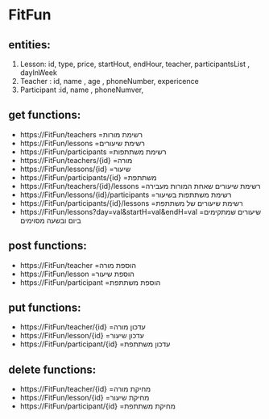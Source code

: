 # FitFun 
## entities: 
1. Lesson: id, type, price, startHout, endHour, teacher, participantsList , dayInWeek
2. Teacher : id, name , age , phoneNumber, expericence
3. Participant :id, name , phoneNumver, 
## get functions:
* https://FitFun/teachers =רשימת מורות
* https://FitFun/lessons =רשימת שיעורים
* https://FitFun/participants =רשימת משתתפות
* https://FitFun/teachers/{id} =מורה
* https://FitFun/lessons/{id} =שיעור
* https://FitFun/participants/{id} =משתתפת
* https://FitFun/teachers/{id}/lessons =רשימת שיעורים שאחת המורות מעבירה
* https://FitFun/lessons/{id}/participants =רשימת משתתפות בשיעור
* https://FitFun/participants/{id}/lessons =רשימת שיעורים של משתתפת
* https://FitFun/lessons?day=val&startH=val&endH=val =שיעורים שמתקימים ביום ובשעה מסוימים  

## post functions:
* https://FitFun/teacher =הוספת מורה
* https://FitFun/lesson =הוספת שיעור
* https://FitFun/participant =הוספת משתתפת

## put functions:
* https://FitFun/teacher/{id} =עדכון מורה
* https://FitFun/lesson/{id} =עדכון שיעור
* https://FitFun/participant/{id} =עדכון משתתפת

## delete functions:
* https://FitFun/teacher/{id} =מחיקת מורה
* https://FitFun/lesson/{id} =מחיקת שיעור
* https://FitFun/participant/{id} =מחיקת משתתפת
